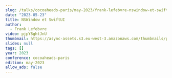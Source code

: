 ```yaml
---
slug: /talks/cocoaheads-paris/may-2023/frank-lefebvre-nswindow-et-swiftui
date: "2023-05-23"
title: NSWindow et SwiftUI
author:
  - Frank Lefebvre
video: pjpY8ghtJnU
thumbnail: https://async-assets.s3.eu-west-3.amazonaws.com/thumbnails/pjpY8ghtJnU.jpg
slides: null
tags: []
year: 2023
conference: cocoaheads-paris
edition: may-2023
allow_ads: false
---
```

